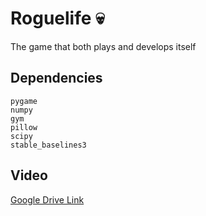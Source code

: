 # Roguelife 💀
The game that both plays and develops itself

## Dependencies
```
pygame
numpy
gym
pillow
scipy
stable_baselines3
```
## Video

[Google Drive Link](https://drive.google.com/file/d/1-C4bBehG-3zYwyCrGEYSs35uZPIEWhg0/view)
